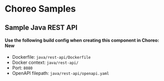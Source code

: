 # Choreo Samples

## Sample Java REST API

#### Use the following build config when creating this component in Choreo: New

- Dockerfile: `java/rest-api/Dockerfile`
- Docker context: `java/rest-api/`
- Port: `8080` 
- OpenAPI filepath: `java/rest-api/openapi.yaml`
